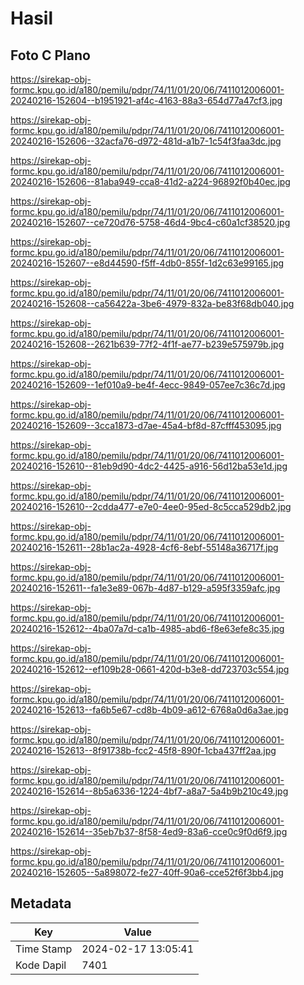 # Hasil

## Foto C Plano

https://sirekap-obj-formc.kpu.go.id/a180/pemilu/pdpr/74/11/01/20/06/7411012006001-20240216-152604--b1951921-af4c-4163-88a3-654d77a47cf3.jpg

https://sirekap-obj-formc.kpu.go.id/a180/pemilu/pdpr/74/11/01/20/06/7411012006001-20240216-152606--32acfa76-d972-481d-a1b7-1c54f3faa3dc.jpg

https://sirekap-obj-formc.kpu.go.id/a180/pemilu/pdpr/74/11/01/20/06/7411012006001-20240216-152606--81aba949-cca8-41d2-a224-96892f0b40ec.jpg

https://sirekap-obj-formc.kpu.go.id/a180/pemilu/pdpr/74/11/01/20/06/7411012006001-20240216-152607--ce720d76-5758-46d4-9bc4-c60a1cf38520.jpg

https://sirekap-obj-formc.kpu.go.id/a180/pemilu/pdpr/74/11/01/20/06/7411012006001-20240216-152607--e8d44590-f5ff-4db0-855f-1d2c63e99165.jpg

https://sirekap-obj-formc.kpu.go.id/a180/pemilu/pdpr/74/11/01/20/06/7411012006001-20240216-152608--ca56422a-3be6-4979-832a-be83f68db040.jpg

https://sirekap-obj-formc.kpu.go.id/a180/pemilu/pdpr/74/11/01/20/06/7411012006001-20240216-152608--2621b639-77f2-4f1f-ae77-b239e575979b.jpg

https://sirekap-obj-formc.kpu.go.id/a180/pemilu/pdpr/74/11/01/20/06/7411012006001-20240216-152609--1ef010a9-be4f-4ecc-9849-057ee7c36c7d.jpg

https://sirekap-obj-formc.kpu.go.id/a180/pemilu/pdpr/74/11/01/20/06/7411012006001-20240216-152609--3cca1873-d7ae-45a4-bf8d-87cfff453095.jpg

https://sirekap-obj-formc.kpu.go.id/a180/pemilu/pdpr/74/11/01/20/06/7411012006001-20240216-152610--81eb9d90-4dc2-4425-a916-56d12ba53e1d.jpg

https://sirekap-obj-formc.kpu.go.id/a180/pemilu/pdpr/74/11/01/20/06/7411012006001-20240216-152610--2cdda477-e7e0-4ee0-95ed-8c5cca529db2.jpg

https://sirekap-obj-formc.kpu.go.id/a180/pemilu/pdpr/74/11/01/20/06/7411012006001-20240216-152611--28b1ac2a-4928-4cf6-8ebf-55148a36717f.jpg

https://sirekap-obj-formc.kpu.go.id/a180/pemilu/pdpr/74/11/01/20/06/7411012006001-20240216-152611--fa1e3e89-067b-4d87-b129-a595f3359afc.jpg

https://sirekap-obj-formc.kpu.go.id/a180/pemilu/pdpr/74/11/01/20/06/7411012006001-20240216-152612--4ba07a7d-ca1b-4985-abd6-f8e63efe8c35.jpg

https://sirekap-obj-formc.kpu.go.id/a180/pemilu/pdpr/74/11/01/20/06/7411012006001-20240216-152612--ef109b28-0661-420d-b3e8-dd723703c554.jpg

https://sirekap-obj-formc.kpu.go.id/a180/pemilu/pdpr/74/11/01/20/06/7411012006001-20240216-152613--fa6b5e67-cd8b-4b09-a612-6768a0d6a3ae.jpg

https://sirekap-obj-formc.kpu.go.id/a180/pemilu/pdpr/74/11/01/20/06/7411012006001-20240216-152613--8f91738b-fcc2-45f8-890f-1cba437ff2aa.jpg

https://sirekap-obj-formc.kpu.go.id/a180/pemilu/pdpr/74/11/01/20/06/7411012006001-20240216-152614--8b5a6336-1224-4bf7-a8a7-5a4b9b210c49.jpg

https://sirekap-obj-formc.kpu.go.id/a180/pemilu/pdpr/74/11/01/20/06/7411012006001-20240216-152614--35eb7b37-8f58-4ed9-83a6-cce0c9f0d6f9.jpg

https://sirekap-obj-formc.kpu.go.id/a180/pemilu/pdpr/74/11/01/20/06/7411012006001-20240216-152605--5a898072-fe27-40ff-90a6-cce52f6f3bb4.jpg


## Metadata

| Key        | Value               |
| ---------- | ------------------- |
| Time Stamp | 2024-02-17 13:05:41 |
| Kode Dapil | 7401                |



